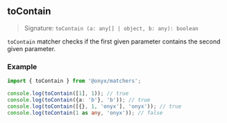 ## toContain

> Signature: `toContain (a: any[] | object, b: any): boolean`

`toContain` matcher checks if the first given parameter contains the second given parameter.

### Example

```ts
import { toContain } from '@onyx/matchers';

console.log(toContain([1], 1)); // true
console.log(toContain({a: 'b'}, 'b')); // true
console.log(toContain([{}, 1, 'onyx'], 'onyx')); // true
console.log(toContain(1 as any, 'onyx')); // false
```
